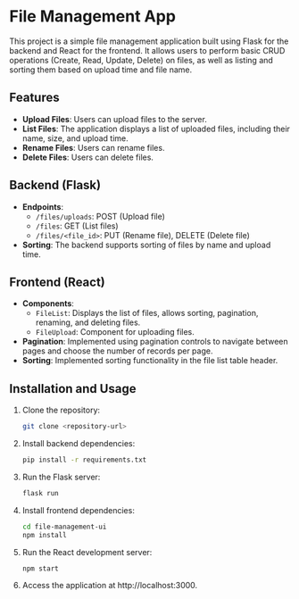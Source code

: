 # File Management App

This project is a simple file management application built using Flask for the backend and React for the frontend. It allows users to perform basic CRUD operations (Create, Read, Update, Delete) on files, as well as listing and sorting them based on upload time and file name.

## Features

- **Upload Files**: Users can upload files to the server.
- **List Files**: The application displays a list of uploaded files, including their name, size, and upload time.
- **Rename Files**: Users can rename files.
- **Delete Files**: Users can delete files.

## Backend (Flask)

- **Endpoints**:
  - `/files/uploads`: POST (Upload file)
  - `/files`: GET (List files)
  - `/files/<file_id>`: PUT (Rename file), DELETE (Delete file)
- **Sorting**: The backend supports sorting of files by name and upload time.

## Frontend (React)

- **Components**:
  - `FileList`: Displays the list of files, allows sorting, pagination, renaming, and deleting files.
  - `FileUpload`: Component for uploading files.
- **Pagination**: Implemented using pagination controls to navigate between pages and choose the number of records per page.
- **Sorting**: Implemented sorting functionality in the file list table header.

## Installation and Usage

1. Clone the repository:

   ```bash
   git clone <repository-url>
   ```

2. Install backend dependencies:

   ```bash
   pip install -r requirements.txt
   ```

3. Run the Flask server:

   ```bash
   flask run
   ```

4. Install frontend dependencies:

   ```bash
   cd file-management-ui
   npm install
   ```

5. Run the React development server:

   ```bash
   npm start
   ```

6. Access the application at http://localhost:3000.
